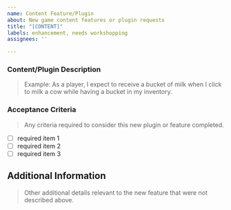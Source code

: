 ```yaml
---
name: Content Feature/Plugin
about: New game content features or plugin requests
title: "[CONTENT]"
labels: enhancement, needs workshopping
assignees: ''

---
```


### Content/Plugin Description
> Example: As a player, I expect to receive a bucket of milk when I click to milk a cow while having a bucket in my inventory.

###  Acceptance Criteria
> Any criteria required to consider this new plugin or feature completed.
- [ ] required item 1
- [ ] required item 2
- [ ] required item 3

## Additional Information
> Other additional details relevant to the new feature that were not described above.
